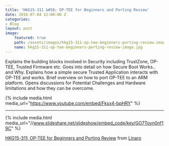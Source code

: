 ```yaml
---
title: 'HKG15-311 &#58; OP-TEE for Beginners and Porting Review'
date: 2016-07-04 12:00:00 Z
categories:
- Blog
layout: post
image:
    featured: true
    path: /assets/images/hkg15-311-op-tee-beginners-porting-review-image.jpg
    name: hkg15-311-op-tee-beginners-porting-review-image.jpg
---
```


Explains the building blocks involved in Security including TrustZone, OP-TEE, Trusted Firmware etc. Goes into detail on how Secure Boot Works.. and Why. Explains how a simple secure Trusted Application interacts with OP-TEE and works. Brief overview on how to port OP-TEE to an ARM platform. Opens discussions for Potential Challenges and Hardware limitations and how they can be overcome.


{% include media.html media_url="https://www.youtube.com/embed/Fksx4-bpHRY" %}


--------

{% include media.html media_url="//www.slideshare.net/slideshow/embed_code/key/GO7Toyn0nf19C" %}


[HKG15-311: OP-TEE for Beginners and Porting Review](https://www.slideshare.net/linaroorg/hkg15311-optee-for-beginners-and-porting-review) from [Linaro](http://www.slideshare.net/linaroorg)
